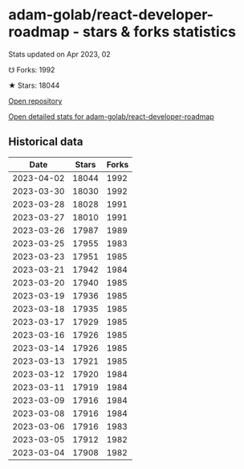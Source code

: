 # adam-golab/react-developer-roadmap - stars & forks statistics

Stats updated on Apr 2023, 02

☋ Forks: 1992

★ Stars: 18044

[Open repository](https://github.com/adam-golab/react-developer-roadmap)

[Open detailed stats for adam-golab/react-developer-roadmap](https://reviewgithub.com/rep/adam-golab/react-developer-roadmap)

## Historical data
| Date | Stars | Forks |
|------|-------|-------|
| 2023-04-02 | 18044 | 1992 | 
| 2023-03-30 | 18030 | 1992 | 
| 2023-03-28 | 18028 | 1991 | 
| 2023-03-27 | 18010 | 1991 | 
| 2023-03-26 | 17987 | 1989 | 
| 2023-03-25 | 17955 | 1983 | 
| 2023-03-23 | 17951 | 1985 | 
| 2023-03-21 | 17942 | 1984 | 
| 2023-03-20 | 17940 | 1985 | 
| 2023-03-19 | 17936 | 1985 | 
| 2023-03-18 | 17935 | 1985 | 
| 2023-03-17 | 17929 | 1985 | 
| 2023-03-16 | 17926 | 1985 | 
| 2023-03-14 | 17926 | 1985 | 
| 2023-03-13 | 17921 | 1985 | 
| 2023-03-12 | 17920 | 1984 | 
| 2023-03-11 | 17919 | 1984 | 
| 2023-03-09 | 17916 | 1984 | 
| 2023-03-08 | 17916 | 1984 | 
| 2023-03-06 | 17916 | 1983 | 
| 2023-03-05 | 17912 | 1982 | 
| 2023-03-04 | 17908 | 1982 | 

